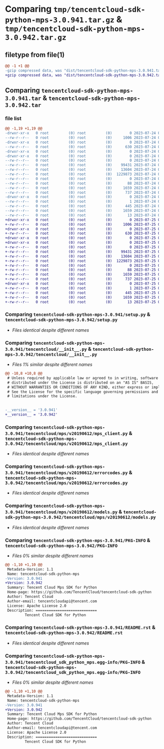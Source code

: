 # Comparing `tmp/tencentcloud-sdk-python-mps-3.0.941.tar.gz` & `tmp/tencentcloud-sdk-python-mps-3.0.942.tar.gz`

## filetype from file(1)

```diff
@@ -1 +1 @@
-gzip compressed data, was "dist/tencentcloud-sdk-python-mps-3.0.941.tar", last modified: Mon Jul 24 00:40:37 2023, max compression
+gzip compressed data, was "dist/tencentcloud-sdk-python-mps-3.0.942.tar", last modified: Tue Jul 25 04:21:51 2023, max compression
```

## Comparing `tencentcloud-sdk-python-mps-3.0.941.tar` & `tencentcloud-sdk-python-mps-3.0.942.tar`

### file list

```diff
@@ -1,19 +1,19 @@
-drwxr-xr-x   0 root         (0) root         (0)        0 2023-07-24 00:40:37.000000 tencentcloud-sdk-python-mps-3.0.941/
--rw-r--r--   0 root         (0) root         (0)     1006 2023-07-24 00:40:37.000000 tencentcloud-sdk-python-mps-3.0.941/setup.py
-drwxr-xr-x   0 root         (0) root         (0)        0 2023-07-24 00:40:37.000000 tencentcloud-sdk-python-mps-3.0.941/tencentcloud/
--rw-r--r--   0 root         (0) root         (0)      630 2023-07-24 00:40:37.000000 tencentcloud-sdk-python-mps-3.0.941/tencentcloud/__init__.py
-drwxr-xr-x   0 root         (0) root         (0)        0 2023-07-24 00:40:37.000000 tencentcloud-sdk-python-mps-3.0.941/tencentcloud/mps/
-drwxr-xr-x   0 root         (0) root         (0)        0 2023-07-24 00:40:37.000000 tencentcloud-sdk-python-mps-3.0.941/tencentcloud/mps/v20190612/
--rw-r--r--   0 root         (0) root         (0)        0 2023-07-24 00:40:37.000000 tencentcloud-sdk-python-mps-3.0.941/tencentcloud/mps/v20190612/__init__.py
--rw-r--r--   0 root         (0) root         (0)    99431 2023-07-24 00:40:37.000000 tencentcloud-sdk-python-mps-3.0.941/tencentcloud/mps/v20190612/mps_client.py
--rw-r--r--   0 root         (0) root         (0)    13604 2023-07-24 00:40:37.000000 tencentcloud-sdk-python-mps-3.0.941/tencentcloud/mps/v20190612/errorcodes.py
--rw-r--r--   0 root         (0) root         (0)  1229873 2023-07-24 00:40:37.000000 tencentcloud-sdk-python-mps-3.0.941/tencentcloud/mps/v20190612/models.py
--rw-r--r--   0 root         (0) root         (0)        0 2023-07-24 00:40:37.000000 tencentcloud-sdk-python-mps-3.0.941/tencentcloud/mps/__init__.py
--rw-r--r--   0 root         (0) root         (0)       88 2023-07-24 00:40:37.000000 tencentcloud-sdk-python-mps-3.0.941/setup.cfg
--rw-r--r--   0 root         (0) root         (0)     1659 2023-07-24 00:40:37.000000 tencentcloud-sdk-python-mps-3.0.941/PKG-INFO
--rw-r--r--   0 root         (0) root         (0)      737 2023-07-24 00:40:37.000000 tencentcloud-sdk-python-mps-3.0.941/README.rst
-drwxr-xr-x   0 root         (0) root         (0)        0 2023-07-24 00:40:37.000000 tencentcloud-sdk-python-mps-3.0.941/tencentcloud_sdk_python_mps.egg-info/
--rw-r--r--   0 root         (0) root         (0)        1 2023-07-24 00:40:37.000000 tencentcloud-sdk-python-mps-3.0.941/tencentcloud_sdk_python_mps.egg-info/dependency_links.txt
--rw-r--r--   0 root         (0) root         (0)      445 2023-07-24 00:40:37.000000 tencentcloud-sdk-python-mps-3.0.941/tencentcloud_sdk_python_mps.egg-info/SOURCES.txt
--rw-r--r--   0 root         (0) root         (0)     1659 2023-07-24 00:40:37.000000 tencentcloud-sdk-python-mps-3.0.941/tencentcloud_sdk_python_mps.egg-info/PKG-INFO
--rw-r--r--   0 root         (0) root         (0)       13 2023-07-24 00:40:37.000000 tencentcloud-sdk-python-mps-3.0.941/tencentcloud_sdk_python_mps.egg-info/top_level.txt
+drwxr-xr-x   0 root         (0) root         (0)        0 2023-07-25 04:21:51.000000 tencentcloud-sdk-python-mps-3.0.942/
+-rw-r--r--   0 root         (0) root         (0)     1006 2023-07-25 04:21:51.000000 tencentcloud-sdk-python-mps-3.0.942/setup.py
+drwxr-xr-x   0 root         (0) root         (0)        0 2023-07-25 04:21:51.000000 tencentcloud-sdk-python-mps-3.0.942/tencentcloud/
+-rw-r--r--   0 root         (0) root         (0)      630 2023-07-25 04:21:51.000000 tencentcloud-sdk-python-mps-3.0.942/tencentcloud/__init__.py
+drwxr-xr-x   0 root         (0) root         (0)        0 2023-07-25 04:21:51.000000 tencentcloud-sdk-python-mps-3.0.942/tencentcloud/mps/
+drwxr-xr-x   0 root         (0) root         (0)        0 2023-07-25 04:21:51.000000 tencentcloud-sdk-python-mps-3.0.942/tencentcloud/mps/v20190612/
+-rw-r--r--   0 root         (0) root         (0)        0 2023-07-25 04:21:51.000000 tencentcloud-sdk-python-mps-3.0.942/tencentcloud/mps/v20190612/__init__.py
+-rw-r--r--   0 root         (0) root         (0)    99431 2023-07-25 04:21:51.000000 tencentcloud-sdk-python-mps-3.0.942/tencentcloud/mps/v20190612/mps_client.py
+-rw-r--r--   0 root         (0) root         (0)    13604 2023-07-25 04:21:51.000000 tencentcloud-sdk-python-mps-3.0.942/tencentcloud/mps/v20190612/errorcodes.py
+-rw-r--r--   0 root         (0) root         (0)  1229873 2023-07-25 04:21:51.000000 tencentcloud-sdk-python-mps-3.0.942/tencentcloud/mps/v20190612/models.py
+-rw-r--r--   0 root         (0) root         (0)        0 2023-07-25 04:21:51.000000 tencentcloud-sdk-python-mps-3.0.942/tencentcloud/mps/__init__.py
+-rw-r--r--   0 root         (0) root         (0)       88 2023-07-25 04:21:51.000000 tencentcloud-sdk-python-mps-3.0.942/setup.cfg
+-rw-r--r--   0 root         (0) root         (0)     1659 2023-07-25 04:21:51.000000 tencentcloud-sdk-python-mps-3.0.942/PKG-INFO
+-rw-r--r--   0 root         (0) root         (0)      737 2023-07-25 04:21:51.000000 tencentcloud-sdk-python-mps-3.0.942/README.rst
+drwxr-xr-x   0 root         (0) root         (0)        0 2023-07-25 04:21:51.000000 tencentcloud-sdk-python-mps-3.0.942/tencentcloud_sdk_python_mps.egg-info/
+-rw-r--r--   0 root         (0) root         (0)        1 2023-07-25 04:21:51.000000 tencentcloud-sdk-python-mps-3.0.942/tencentcloud_sdk_python_mps.egg-info/dependency_links.txt
+-rw-r--r--   0 root         (0) root         (0)      445 2023-07-25 04:21:51.000000 tencentcloud-sdk-python-mps-3.0.942/tencentcloud_sdk_python_mps.egg-info/SOURCES.txt
+-rw-r--r--   0 root         (0) root         (0)     1659 2023-07-25 04:21:51.000000 tencentcloud-sdk-python-mps-3.0.942/tencentcloud_sdk_python_mps.egg-info/PKG-INFO
+-rw-r--r--   0 root         (0) root         (0)       13 2023-07-25 04:21:51.000000 tencentcloud-sdk-python-mps-3.0.942/tencentcloud_sdk_python_mps.egg-info/top_level.txt
```

### Comparing `tencentcloud-sdk-python-mps-3.0.941/setup.py` & `tencentcloud-sdk-python-mps-3.0.942/setup.py`

 * *Files identical despite different names*

### Comparing `tencentcloud-sdk-python-mps-3.0.941/tencentcloud/__init__.py` & `tencentcloud-sdk-python-mps-3.0.942/tencentcloud/__init__.py`

 * *Files 1% similar despite different names*

```diff
@@ -10,8 +10,8 @@
 # Unless required by applicable law or agreed to in writing, software
 # distributed under the License is distributed on an "AS IS" BASIS,
 # WITHOUT WARRANTIES OR CONDITIONS OF ANY KIND, either express or implied.
 # See the License for the specific language governing permissions and
 # limitations under the License.
 
 
-__version__ = '3.0.941'
+__version__ = '3.0.942'
```

### Comparing `tencentcloud-sdk-python-mps-3.0.941/tencentcloud/mps/v20190612/mps_client.py` & `tencentcloud-sdk-python-mps-3.0.942/tencentcloud/mps/v20190612/mps_client.py`

 * *Files identical despite different names*

### Comparing `tencentcloud-sdk-python-mps-3.0.941/tencentcloud/mps/v20190612/errorcodes.py` & `tencentcloud-sdk-python-mps-3.0.942/tencentcloud/mps/v20190612/errorcodes.py`

 * *Files identical despite different names*

### Comparing `tencentcloud-sdk-python-mps-3.0.941/tencentcloud/mps/v20190612/models.py` & `tencentcloud-sdk-python-mps-3.0.942/tencentcloud/mps/v20190612/models.py`

 * *Files identical despite different names*

### Comparing `tencentcloud-sdk-python-mps-3.0.941/PKG-INFO` & `tencentcloud-sdk-python-mps-3.0.942/PKG-INFO`

 * *Files 0% similar despite different names*

```diff
@@ -1,10 +1,10 @@
 Metadata-Version: 1.1
 Name: tencentcloud-sdk-python-mps
-Version: 3.0.941
+Version: 3.0.942
 Summary: Tencent Cloud Mps SDK for Python
 Home-page: https://github.com/TencentCloud/tencentcloud-sdk-python
 Author: Tencent Cloud
 Author-email: tencentcloudapi@tencent.com
 License: Apache License 2.0
 Description: ============================
         Tencent Cloud SDK for Python
```

### Comparing `tencentcloud-sdk-python-mps-3.0.941/README.rst` & `tencentcloud-sdk-python-mps-3.0.942/README.rst`

 * *Files identical despite different names*

### Comparing `tencentcloud-sdk-python-mps-3.0.941/tencentcloud_sdk_python_mps.egg-info/PKG-INFO` & `tencentcloud-sdk-python-mps-3.0.942/tencentcloud_sdk_python_mps.egg-info/PKG-INFO`

 * *Files 0% similar despite different names*

```diff
@@ -1,10 +1,10 @@
 Metadata-Version: 1.1
 Name: tencentcloud-sdk-python-mps
-Version: 3.0.941
+Version: 3.0.942
 Summary: Tencent Cloud Mps SDK for Python
 Home-page: https://github.com/TencentCloud/tencentcloud-sdk-python
 Author: Tencent Cloud
 Author-email: tencentcloudapi@tencent.com
 License: Apache License 2.0
 Description: ============================
         Tencent Cloud SDK for Python
```

